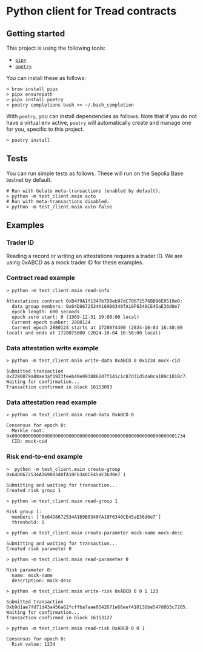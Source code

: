 # Python client for Tread contracts

## Getting started

This project is using the following tools:
* [`pipx`](https://pipx.pypa.io/stable/installation/)
* [`poetry`](https://python-poetry.org/docs/)

You can install these as follows:

```shell
> brew install pipx
> pipx ensurepath
> pipx install poetry
> poetry completions bash >> ~/.bash_completion
```

With `poetry`, you can install dependencies as follows. Note that if you do not have a virtual env active, `poetry` will automatically create and manage one for you, specific to this project.

```
> poetry install
```

## Tests

You can run simple tests as follows. These will run on the Sepolia Base testnet by default.


```shell
# Run with Gelato meta-transactions (enabled by default).
> python -m test_client.main auto
# Run with meta-transactions disabled.
> python -m test_client.main auto false
```

## Examples

### Trader ID

Reading a record or writing an attestations requires a trader ID. We are using 0xABCD as a mock trader ID for these examples.

### Contract read example

```shell
> python -m test_client.main read-info

Attestations contract 0xB4f9A1f1347b7D8eb97dC70672576BB96E0510e0:
  data group members: 0x64D8672534A169B0340fA10F6340CE45aE36d0e7
  epoch length: 600 seconds
  epoch zero start: 0 (1969-12-31 19:00:00 local)
  Current epoch number: 2880124
  Current epoch 2880124 starts at 1728074400 (2024-10-04 16:40:00 local) and ends at 1728075000 (2024-10-04 16:50:00 local)
```

### Data attestation write example

```shell
> python -m test_client.main write-data 0xABCD 0 0x1234 mock-cid

Submitted transaction 0x2280079a88ae3af1923feeb40e0938862d7f141c1c87d31d5da0ca189c1010c7. Waiting for confirmation...
Transaction confirmed in block 16153093
```

### Data attestation read example

```shell
> python -m test_client.main read-data 0xABCD 0

Consensus for epoch 0:
  Merkle root: 0x0000000000000000000000000000000000000000000000000000000000001234
  CID: mock-cid
```

### Risk end-to-end example

```shell
>  python -m test_client.main create-group 0x64D8672534A169B0340fA10F6340CE45aE36d0e7 1

Submitting and waiting for transaction...
Created risk group 1

> python -m test_client.main read-group 1

Risk group 1:
  members: ['0x64D8672534A169B0340fA10F6340CE45aE36d0e7']
  threshold: 1

> python -m test_client.main create-parameter mock-name mock-desc

Submitting and waiting for transaction...
Created risk parameter 0

> python -m test_client.main read-parameter 0

Risk parameter 0:
  name: mock-name
  description: mock-desc

> python -m test_client.main write-risk 0xABCD 0 0 1 123

Submitted transaction 0xb9d1ae7fd71d43a456a62fcffba7aae0542671e66eef410136be547d803c7205. Waiting for confirmation...
Transaction confirmed in block 16153127

> python -m test_client.main read-risk 0xABCD 0 0 1

Consensus for epoch 0:
  Risk value: 1234
```
